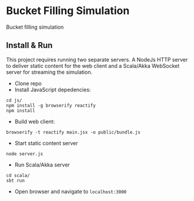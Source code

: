 Bucket Filling Simulation
=========================

Bucket filling simulation

## Install & Run

This project requires running two separate servers. A NodeJs HTTP server to deliver static content for the web client and a Scala/Akka WebSocket server for streaming the simulation.

* Clone repo
* Install JavaScript depedencies:
````
cd js/
npm install -g browserify reactify
npm install
````
* Build web client:
````
browserify -t reactify main.jsx -o public/bundle.js
````
* Start static content server
````
node server.js
````
* Run Scala/Akka server
````
cd scala/
sbt run
````
* Open browser and navigate to ``localhost:3000``
